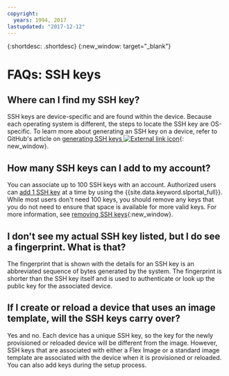 ```yaml
---
copyright:
  years: 1994, 2017
lastupdated: "2017-12-12"
---
```


{:shortdesc: .shortdesc}
{:new_window: target="_blank"}

# FAQs: SSH keys

## Where can I find my SSH key?

SSH keys are device-specific and are found within the device. Because each operating system is different, the steps to locate the SSH key are OS-specific. To learn more about generating an SSH key on a device, refer to GitHub's article on [generating SSH keys ![External link icon](../../icons/launch-glyph.svg "External link icon")](https://help.github.com/articles/generating-ssh-keys#platform-windows){: new_window}.

## How many SSH keys can I add to my account?

You can associate up to 100 SSH keys with an account. Authorized users can [add 1 SSH key](add-ssh-key.html) at a time by using the {{site.data.keyword.slportal_full}}. While most users don't need 100 keys, you should remove any keys that you do not need to ensure that space is available for more valid keys. For more information, see [removing SSH keys](remove-ssh-key.html){:new_window}.

## I don't see my actual SSH key listed, but I do see a fingerprint. What is that?

The fingerprint that is shown with the details for an SSH key is an abbreviated sequence of bytes generated by the system. The fingerprint is shorter than the SSH key itself and is used to authenticate or look up the public key for the associated device.

## If I create or reload a device that uses an image template, will the SSH keys carry over?

Yes and no. Each device has a unique SSH key, so the key for the newly provisioned or reloaded device will be different from the image.  However, SSH keys that are associated with either a Flex Image or a standard image template are associated with the device when it is provisioned or reloaded. You can also add keys during the setup process.
